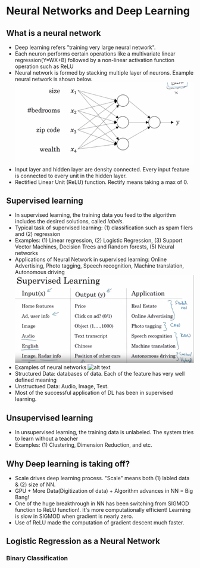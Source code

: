 # Neural Networks and Deep Learning
## What is a neural network

- Deep learning refers "training very large neural network". 
- Each neuron performs certain operations like a multivariate linear regression(Y=WX+B) followed by a non-linear activation function operation such as ReLU
- Neural network is formed by stacking multiple layer of neurons.
Example neural network is shown below.
![alt text](img/simplenn.png)
- Input layer and hidden layer are density connected.  Every input feature is connected to every unit in the hidden layer.
- Rectified Linear Unit (ReLU) function. Rectify means taking a max of 0.

## Supervised learning
- In supervised learning, the training data you feed to the algorithm includes the desired solutions, called *labels*.
- Typical task of supervised learning: (1) classification such as spam filers and (2) regression
- Examples: (1) Linear regression, (2) Logistic Regression, (3) Support Vector Machines, Decision Trees and Random forests, (5) Neural networks
- Applications of Neural Network in supervised learning: Online Advertising, Photo tagging, Speech recognition, Machine translation, Autonomous driving
![alt text](img/supervisedlearning.png)
- Examples of neural networks
![alt text](img/neuralnetworkexamples.png)
- Structured Data: databases of data. Each of the feature has very well defined meaning 
- Unstructued Data: Audio, Image, Text. 
- Most of the successful application of DL has been in supervised learning.

## Unsupervised learning
- In unsupervised learning, the training data is unlabeled. The system tries to learn without a teacher
- Examples: (1) Clustering, Dimension Reduction, and etc. 

## Why Deep learning is taking off?
- Scale drives deep learning process. "Scale" means both (1) labled data & (2) size of NN.
- GPU + More Data(Digitization of data) + Algorithm advances in NN = Big Bang!
- One of the huge breakthrough in NN has been switching from SIGMOD function to ReLU function!. It's more computationally efficient!  Learning is slow in SIGMOD when gradient is nearly zero.
- Use of ReLU made the computation of gradient descent much faster.

## Logistic Regression as a Neural Network
### Binary Classification





 

